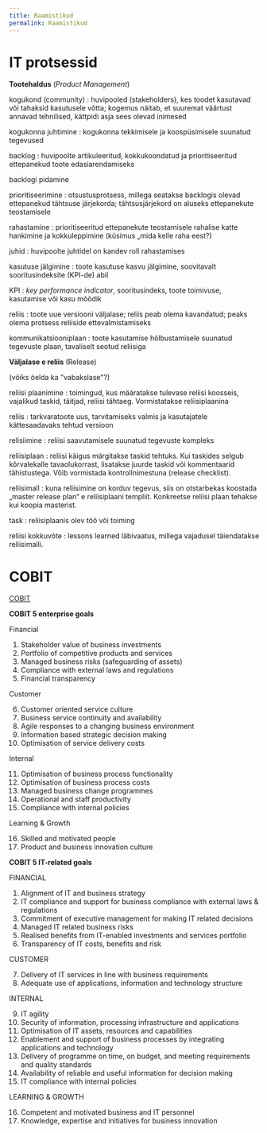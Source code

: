 ```yaml
---
title: Raamistikud
permalink: Raamistikud
---
```


# IT protsessid

__Tootehaldus__ (_Product Management_)
 
kogukond (community)
: huvipooled (stakeholders), kes toodet kasutavad või tahaksid kasutusele võtta; kogemus näitab, et suuremat väärtust annavad tehnilised, kättpidi asja sees olevad inimesed

kogukonna juhtimine
: kogukonna tekkimisele ja koospüsimisele suunatud tegevused

backlog
: huvipoolte artikuleeritud, kokkukoondatud ja prioritiseeritud ettepanekud toote edasiarendamiseks

backlogi pidamine

prioritiseerimine
: otsustusprotsess, millega seatakse backlogis olevad ettepanekud tähtsuse järjekorda; tähtsusjärjekord on aluseks ettepanekute teostamisele

rahastamine
: prioritiseeritud ettepanekute teostamisele rahalise katte hankimine ja kokkuleppimine (küsimus „mida kelle raha eest?)

juhid
: huvipoolte juhtidel on kandev roll rahastamises

kasutuse jälgimine
: toote kasutuse kasvu jälgimine, soovitavalt sooritusindeksite (KPI-de) abil

KPI
: _key performance indicator_, sooritusindeks, toote toimivuse, kasutamise või kasu mõõdik

reliis
: toote uue versiooni väljalase; reliis peab olema kavandatud; peaks olema protsess reliiside ettevalmistamiseks

kommunikatsiooniplaan
: toote kasutamise hõlbustamisele suunatud tegevuste plaan, tavaliselt seotud reliisiga
 
__Väljalase e reliis__ (Release)

(võiks öelda ka "vabakslase"?)
 
reliisi plaanimine
: toimingud, kus määratakse tulevase reliisi koosseis, vajalikud taskid, täitjad, reliisi tähtaeg. Vormistatakse reliisiplaanina

reliis
: tarkvaratoote uus, tarvitamiseks valmis ja kasutajatele kättesaadavaks tehtud versioon

relisiimine
: reliisi saavutamisele suunatud tegevuste kompleks

reliisiplaan
: reliisi käigus märgitakse taskid tehtuks. Kui taskides selgub kõrvalekalle tavaolukorrast, lisatakse juurde taskid või kommentaarid tähistustega. Võib vormistada kontrollnimestuna (release checklist).

reliisimall
: kuna reliisimine on korduv tegevus, siis on otstarbekas koostada „master release plan“ e reliisiplaani templiit. Konkreetse reliisi plaan tehakse kui koopia masterist.

task
: reliisiplaanis olev töö või toiming

reliisi kokkuvõte
: lessons learned läbivaatus, millega vajadusel täiendatakse reliisimalli.

# COBIT

[COBIT](https://en.wikipedia.org/wiki/COBIT)

__COBIT 5 enterprise goals__

Financial

1. Stakeholder value of business investments
2. Portfolio of competitive products and services
3. Managed business risks (safeguarding of assets)
4. Compliance with external laws and regulations
5. Financial transparency

Customer

6. Customer oriented service culture
7. Business service continuity and availability
8. Agile responses to a changing business environment
9. Information based strategic decision making
10. Optimisation of service delivery costs

Internal

11. Optimisation of business process functionality
12. Optimisation of business process costs
13. Managed business change programmes
14. Operational and staff productivity
15. Compliance with internal policies

Learning & Growth

16. Skilled and motivated people
17. Product and business innovation culture

__COBIT 5 IT-related goals__

FINANCIAL

1. Alignment of IT and business strategy
2. IT compliance and support for business compliance with external laws & regulations
3. Commitment of executive management for making IT related decisions
4. Managed IT related business risks
5. Realised benefits from IT-enabled investments and services portfolio
6. Transparency of IT costs, benefits and risk

CUSTOMER

7. Delivery of IT services in line with business requirements
8. Adequate use of applications, information and technology structure

INTERNAL

9. IT agility
10. Security of information, processing infrastructure and applications
11. Optimisation of IT assets, resources and capabilities
12. Enablement and support of business processes by integrating applications and technology
13. Delivery of programme on time, on budget, and meeting requirements and quality standards
14. Availability of reliable and useful information for decision making
15. IT compliance with internal policies

LEARNING & GROWTH

16. Competent and motivated business and IT personnel
17. Knowledge, expertise and initiatives for business innovation

